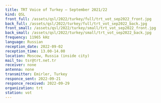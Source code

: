 ```yaml
---
title: TRT Voice of Turkey — September 2021/22
kind: QSL
front_full: /assets/qsl/2022/turkey/full/trt_vot_sep2022_front.jpg
back_full: /assets/qsl/2022/turkey/full/trt_vot_sep2022_back.jpg
front_small: /assets/qsl/2022/turkey/small/trt_vot_sep2022_front.jpg
back_small: /assets/qsl/2022/turkey/small/trt_vot_sep2022_back.jpg
frequency: 11965 kHz
language: Russian
reception_date: 2022-09-02
reception_time: 13.00-14.00
location: Moscow, Russia (inside city)
mail_to: tsr@trt.net.tr
receiver: none
antenna: none
transmitter: Emirler, Turkey
responce_sent: 2022-09-21
responce_received: 2022-09-29
organization: trt
station: vot
---
```

